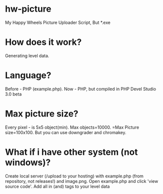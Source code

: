 # hw-picture
My Happy Wheels Picture Uploader Script, But *.exe
# How does it work?
Generating level data.
# Language?
Before - PHP (example.php).
Now - PHP, but compiled in PHP Devel Studio 3.0 beta
# Max picture size?
Every pixel - is 5x5 object(min).
Max objects=10000.
=Max Picture size=100x100.
But you can use downgrader and chromakey.
# What if i have other system (not windows)?
Create local server (/upload to your hosting) with example.php (from repository, not releases!) and image.png. Open example.php and click 'view source code'. Add all in (and) tags <levelxml> to your level data
